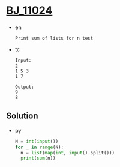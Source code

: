 # [BJ_11024](https://acmicpc.net/problem/11024)

* en

  ```en
  Print sum of lists for n test
  ```

* tc

  ```tc
  Input:
  2
  1 5 3
  1 7

  Output:
  9
  8
  ```

## Solution

* py

  ```py
  N = int(input())
  for _ in range(N):
    n = list(map(int, input().split()))
    print(sum(n))
  ```
